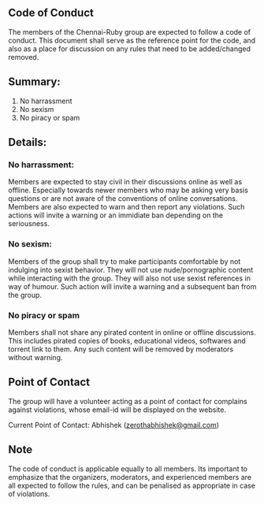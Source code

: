 ## Code of Conduct
The members of the Chennai-Ruby group are expected to follow a code of conduct. This document shall serve as the reference point for the code, and also as a place for discussion on any rules that need to be added/changed removed. 

## Summary:
1. No harrassment
2. No sexism
3. No piracy or spam

## Details:

### No harrassment:
Members are expected to stay civil in their discussions online as well as offline. Especially towards newer members who may be asking very basis questions or are not aware of the conventions of online conversations. Members are also expected to warn and then report any violations. Such actions will invite a warning or an immidiate ban depending on the seriousness.

### No sexism:
Members of the group shall try to make participants comfortable by not indulging into sexist behavior. They will not use nude/pornographic content while interacting with the group. They will also not use sexist references in way of humour. Such action will invite a warning and a subsequent ban from the group.

### No piracy or spam
Members shall not share any pirated content in online or offline discussions. This includes pirated copies of books, educational videos, softwares and torrent link to them. Any such content will be removed by moderators without warning.

## Point of Contact
The group will have a volunteer acting as a point of contact for complains against violations, whose email-id will be displayed on the website.

Current Point of Contact: Abhishek (zerothabhishek@gmail.com)

## Note
The code of conduct is applicable equally to all members. Its important to emphasize that the organizers, moderators, and experienced members are all expected to follow the rules, and can be penalised as appropriate in case of violations.
